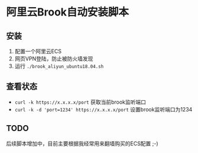 # 阿里云Brook自动安装脚本

## 安装
1. 配置一个阿里云ECS
2. 网页VPN登陆，防止被防火墙发现
3. 运行 `./brook_aliyun_ubuntu18.04.sh`

## 查看状态
+ `curl -k https://x.x.x.x/port` 获取当前brook监听端口
+ `curl -k -d 'port=1234' https://x.x.x.x/port` 设置brook监听端口为1234

## TODO
后续脚本增加中，目前主要根据我经常用来翻墙购买的ECS配置 ;-)
